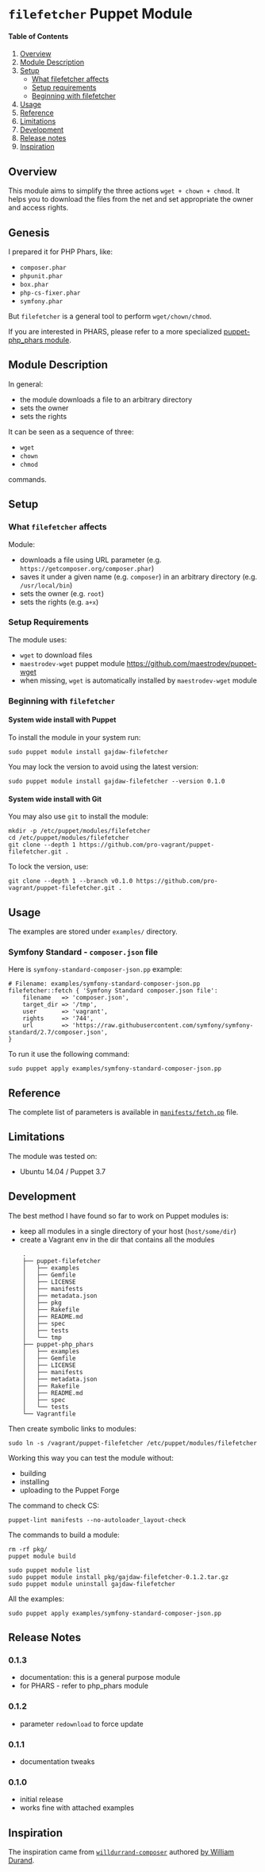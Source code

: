# `filefetcher` Puppet Module

#### Table of Contents

1. [Overview](#overview)
2. [Module Description](#module-description)
3. [Setup](#setup)
    * [What filefetcher affects](#what-filefetcher-affects)
    * [Setup requirements](#setup-requirements)
    * [Beginning with filefetcher](#beginning-with-filefetcher)
4. [Usage](#usage)
5. [Reference](#reference)
6. [Limitations](#limitations)
7. [Development](#development)
8. [Release notes](#release-notes)
9. [Inspiration](#inspiration)

## Overview

This module aims to simplify the three actions `wget + chown + chmod`.
It helps you to download the files from the net and set
appropriate the owner and access rights.

## Genesis

I prepared it for PHP Phars, like:

* `composer.phar`
* `phpunit.phar`
* `box.phar`
* `php-cs-fixer.phar`
* `symfony.phar`

But `filefetcher` is a general tool to perform `wget/chown/chmod`.

If you are interested in PHARS, please refer to
a more specialized
[puppet-php_phars module](https://forge.puppetlabs.com/gajdaw/php_phars).

## Module Description

In general:

* the module downloads a file to an arbitrary directory
* sets the owner
* sets the rights

It can be seen as a sequence of three:

* `wget`
* `chown`
* `chmod`

commands.

## Setup

### What `filefetcher` affects

Module:

* downloads a file using URL parameter (e.g. `https://getcomposer.org/composer.phar`)
* saves it under a given name (e.g. `composer`) in an arbitrary directory (e.g. `/usr/local/bin`)
* sets the owner (e.g. `root`)
* sets the rights (e.g. `a+x`)

### Setup Requirements

The module uses:

* `wget` to download files
* `maestrodev-wget` puppet module https://github.com/maestrodev/puppet-wget
* when missing, `wget` is automatically installed by `maestrodev-wget` module

### Beginning with `filefetcher`

#### System wide install with Puppet

To install the module in your system run:

    sudo puppet module install gajdaw-filefetcher

You may lock the version to avoid using the latest version:

    sudo puppet module install gajdaw-filefetcher --version 0.1.0

#### System wide install with Git

You may also use `git` to install the module:

    mkdir -p /etc/puppet/modules/filefetcher
    cd /etc/puppet/modules/filefetcher
    git clone --depth 1 https://github.com/pro-vagrant/puppet-filefetcher.git .

To lock the version, use:

    git clone --depth 1 --branch v0.1.0 https://github.com/pro-vagrant/puppet-filefetcher.git .

## Usage

The examples are stored under `examples/` directory.

### Symfony Standard - `composer.json` file

Here is `symfony-standard-composer-json.pp` example:

    # Filename: examples/symfony-standard-composer-json.pp
    filefetcher::fetch { 'Symfony Standard composer.json file':
        filename   => 'composer.json',
        target_dir => '/tmp',
        user       => 'vagrant',
        rights     => '744',
        url        => 'https://raw.githubusercontent.com/symfony/symfony-standard/2.7/composer.json',
    }

To run it use the following command:

    sudo puppet apply examples/symfony-standard-composer-json.pp

## Reference

The complete list of parameters is available in
[`manifests/fetch.pp`](https://github.com/pro-vagrant/puppet-filefetcher/blob/master/manifests/fetch.pp)
file.

## Limitations

The module was tested on:

* Ubuntu 14.04 / Puppet 3.7

## Development

The best method I have found so far to work on Puppet modules is:

* keep all modules in a single directory of your host (`host/some/dir`)
* create a Vagrant env in the dir that contains all the modules


```
    .
    ├── puppet-filefetcher
    │   ├── examples
    │   ├── Gemfile
    │   ├── LICENSE
    │   ├── manifests
    │   ├── metadata.json
    │   ├── pkg
    │   ├── Rakefile
    │   ├── README.md
    │   ├── spec
    │   ├── tests
    │   └── tmp
    ├── puppet-php_phars
    │   ├── examples
    │   ├── Gemfile
    │   ├── LICENSE
    │   ├── manifests
    │   ├── metadata.json
    │   ├── Rakefile
    │   ├── README.md
    │   ├── spec
    │   └── tests
    └── Vagrantfile
```

Then create symbolic links to modules:

    sudo ln -s /vagrant/puppet-filefetcher /etc/puppet/modules/filefetcher

Working this way you can test the module without:

* building
* installing
* uploading to the Puppet Forge

The command to check CS:

    puppet-lint manifests --no-autoloader_layout-check

The commands to build a module:

    rm -rf pkg/
    puppet module build

    sudo puppet module list
    sudo puppet module install pkg/gajdaw-filefetcher-0.1.2.tar.gz
    sudo puppet module uninstall gajdaw-filefetcher

All the examples:

    sudo puppet apply examples/symfony-standard-composer-json.pp

## Release Notes

### 0.1.3

* documentation: this is a general purpose module
* for PHARS - refer to php_phars module

### 0.1.2

* parameter `redownload` to force update

### 0.1.1

* documentation tweaks

### 0.1.0

* initial release
* works fine with attached examples

## Inspiration

The inspiration came from
[`willdurrand-composer`](https://forge.puppetlabs.com/willdurand/composer)
authored
[by William Durand](https://github.com/willdurand/puppet-composer).
